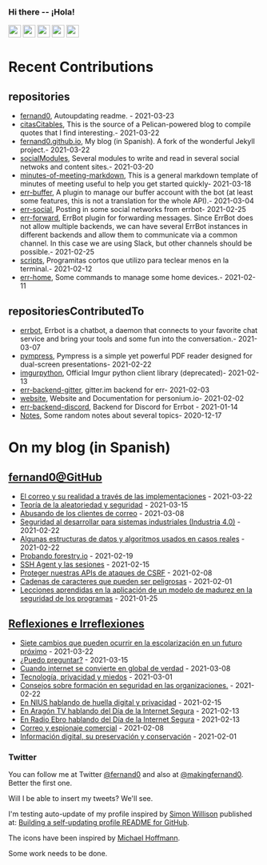 ### Hi there -- ¡Hola!

<a href="mailto:ftricas@unizar.es" title="e-mail"><i class="svg-icon email"></i></a> 
<a href="https://www.linkedin.com/in/fernand0" title="My LinkedIn//Mi LinkedIn"><img src="https://img.shields.io/badge/linkedin-%230077B5.svg?&style=for-the-badge&logo=linkedin&logoColor=white" height=25></a> 
<a href="https://www.twitter.com/fernand0" title="My Twitter//Mi Twitter"><img src="https://img.shields.io/badge/twitter-%231DA1F2.svg?&style=for-the-badge&logo=twitter&logoColor=white" height=25></i></a> 
<a href="https://mastodon.social/@fernand0" title="My Mastodon//Mi Mastodon"><img src="https://img.shields.io/static/v1?label=Mastodon&message=Social&color=blue" height=25></i></a> 
<a href="https://flickr.com/fernand0"><img src="https://img.shields.io/static/v1?label=Flickr&message=Images&color=blue" height=25></a>
<a href="https://dev.to/fernand0"><img src="https://img.shields.io/badge/DEV.TO-%230A0A0A.svg?&style=for-the-badge&logo=dev-dot-to&logoColor=white" height=25></a>

# Recent Contributions
<!-- recent_releases starts -->


## repositories
* [fernand0](https://github.com/fernand0/fernand0),  Autoupdating readme. - 2021-03-23
* [citasCitables](https://github.com/fernand0/citasCitables),  This is the source of a Pelican-powered blog to compile quotes that I find interesting.- 2021-03-22
* [fernand0.github.io](https://github.com/fernand0/fernand0.github.io),  My blog (in Spanish). A fork of the wonderful Jekyll project.- 2021-03-22
* [socialModules](https://github.com/fernand0/socialModules),  Several modules to write and read in several social netwoks and content sites.- 2021-03-20
* [minutes-of-meeting-markdown](https://github.com/fernand0/minutes-of-meeting-markdown),  This is a general markdown template of minutes of meeting useful to help you get started quickly- 2021-03-18
* [err-buffer](https://github.com/fernand0/err-buffer),  A plugin to manage our buffer account with the bot (at least some features, this is not a translation for the whole API).- 2021-03-04
* [err-social](https://github.com/fernand0/err-social),  Posting in some social networks from errbot- 2021-02-25
* [err-forward](https://github.com/fernand0/err-forward),  ErrBot plugin for forwarding messages. Since ErrBot does not allow multiple backends, we can have several ErrBot instances in different backends and allow them to communicate via a common channel. In this case we are using Slack, but other channels should be possible.- 2021-02-25
* [scripts](https://github.com/fernand0/scripts),  Programitas cortos que utilizo para teclear menos en la terminal.- 2021-02-12
* [err-home](https://github.com/fernand0/err-home),  Some commands to manage some home devices.- 2021-02-11

## repositoriesContributedTo
* [errbot](https://github.com/errbotio/errbot),  Errbot is a chatbot, a daemon that connects to your favorite chat service and bring your tools and some fun into the conversation.- 2021-03-07
* [pympress](https://github.com/Cimbali/pympress),  Pympress is a simple yet powerful PDF reader designed for dual-screen presentations- 2021-02-22
* [imgurpython](https://github.com/Imgur/imgurpython),  Official Imgur python client library (deprecated)- 2021-02-13
* [err-backend-gitter](https://github.com/errbotio/err-backend-gitter),  gitter.im backend for err- 2021-02-03
* [website](https://github.com/personium/website),  Website and Documentation for personium.io- 2021-02-02
* [err-backend-discord](https://github.com/gbin/err-backend-discord),  Backend for Discord for Errbot - 2021-01-14
* [Notes](https://github.com/jgbarah/Notes),  Some random notes about several topics- 2020-12-17
<!-- recent_releases ends -->

# On my blog (in Spanish)

<!-- blog starts -->


## [fernand0@GitHub](https://fernand0.github.io/)
* [El correo y su realidad a través de las implementaciones](http://fernand0.github.io/fallos-viejos-correo/) - 2021-03-22
* [Teoría de la aleatoriedad y seguridad](http://fernand0.github.io/aleatoriedad-seguridad/) - 2021-03-15
* [Abusando de los clientes de correo](http://fernand0.github.io/clientes-correo-enlaces/) - 2021-03-08
* [Seguridad al desarrollar para sistemas industriales (Industria 4.0)](http://fernand0.github.io/seguridad-legados/) - 2021-02-22
* [Algunas estructuras de datos y algoritmos usados en casos reales](http://fernand0.github.io/estructuras-datos-empresa/) - 2021-02-22
* [Probando forestry.io](http://fernand0.github.io/probando-forestry.io/) - 2021-02-19
* [SSH Agent y las sesiones](http://fernand0.github.io/SSH-agent/) - 2021-02-15
* [Proteger nuestras APIs de ataques de CSRF](http://fernand0.github.io/CSRF-API/) - 2021-02-08
* [Cadenas de caracteres que pueden ser peligrosas](http://fernand0.github.io/lista-cadenas-peligrosas/) - 2021-02-01
* [Lecciones aprendidas en la aplicación de un modelo de madurez en la seguridad de los programas](http://fernand0.github.io/owasp-samm/) - 2021-01-25

## [Reflexiones e Irreflexiones](http://fernand0.blogalia.com/)
* [Siete cambios que pueden ocurrir en la escolarizaci&#243;n en un futuro pr&#243;ximo](http://fernand0.blogalia.com//historias/78357) - 2021-03-22
* [&#191;Puedo preguntar?](http://fernand0.blogalia.com//historias/78351) - 2021-03-15
* [Cuando internet se convierte en global de verdad](http://fernand0.blogalia.com//historias/78346) - 2021-03-08
* [Tecnolog&#237;a, privacidad y miedos](http://fernand0.blogalia.com//historias/78342) - 2021-03-01
* [Consejos sobre formaci&#243;n en seguridad en las organizaciones.](http://fernand0.blogalia.com//historias/78340) - 2021-02-22
* [En NIUS hablando de huella digital y privacidad](http://fernand0.blogalia.com//historias/78338) - 2021-02-15
* [En Arag&#243;n TV hablando del D&#237;a de la Internet Segura](http://fernand0.blogalia.com//historias/78336) - 2021-02-13
* [En Radio Ebro hablando del D&#237;a de la Internet Segura](http://fernand0.blogalia.com//historias/78335) - 2021-02-13
* [Correo y espionaje comercial](http://fernand0.blogalia.com//historias/78332) - 2021-02-08
* [Informaci&#243;n digital, su preservaci&#243;n y conservaci&#243;n](http://fernand0.blogalia.com//historias/78328) - 2021-02-01
<!-- blog ends -->

### Twitter 

You can follow me at Twitter [@fernand0](https://twitter.com/fernand0) and also at [@makingfernand0](https://twitter.com/fernand0). Better the first one.

Will I be able to insert my tweets? We'll see.

I'm testing auto-update of my profile inspired by [Simon Willison](https://simonwillison.net/) published at: [Building a self-updating profile README for GitHub](https://simonwillison.net/2020/Jul/10/self-updating-profile-readme/).

The icons have been inspired by [Michael Hoffmann](https://www.mokkapps.de/).

Some work needs to be done.

<!--
**fernand0/fernand0** is a ✨ _special_ ✨ repository because its `README.md` (this file) appears on your GitHub profile.

Here are some ideas to get you started:

- 🔭 I’m currently working on ...
- 🌱 I’m currently learning ...
- 👯 I’m looking to collaborate on ...
- 🤔 I’m looking for help with ...
- 💬 Ask me about ...
- 📫 How to reach me: ...
- 😄 Pronouns: ...
- ⚡ Fun fact: ...
-->
